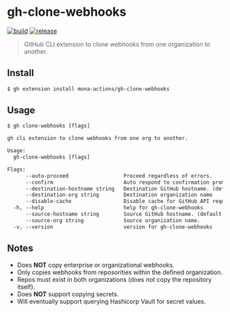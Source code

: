 # gh-clone-webhooks

[![build](https://github.com/mona-actions/gh-clone-webhooks/actions/workflows/build.yaml/badge.svg)](https://github.com/mona-actions/gh-clone-webhooks/actions/workflows/build.yaml) 
[![release](https://github.com/mona-actions/gh-clone-webhooks/actions/workflows/release.yaml/badge.svg)](https://github.com/mona-actions/gh-clone-webhooks/actions/workflows/release.yaml)

> GitHub CLI extension to clone webhooks from one organization to another.

## Install

```bash
$ gh extension install mona-actions/gh-clone-webhooks
```

## Usage

```txt
$ gh clone-webhooks [flags]
```

```txt
gh cli extension to clone webhooks from one org to another.

Usage:
  gh-clone-webhooks [flags]

Flags:
      --auto-proceed                  Proceed regardless of errors.
      --confirm                       Auto respond to confirmation prompt.
      --destination-hostname string   Destination GitHub hostname. (default "github.com")
      --destination-org string        Destination organization name
      --disable-cache                 Disable cache for GitHub API requests.
  -h, --help                          help for gh-clone-webhooks
      --source-hostname string        Source GitHub hostname. (default "github.com")
      --source-org string             Source organization name.
  -v, --version                       version for gh-clone-webhooks
```

## Notes
- Does **NOT** copy enterprise or organizational webhooks.
- Only copies webhooks from reposorities within the defined organization.
- Repos must exist in both organizations (does not copy the repository itself).
- Does **NOT** support copying secrets.
- Will eventually support querying Hashicorp Vault for secret values.